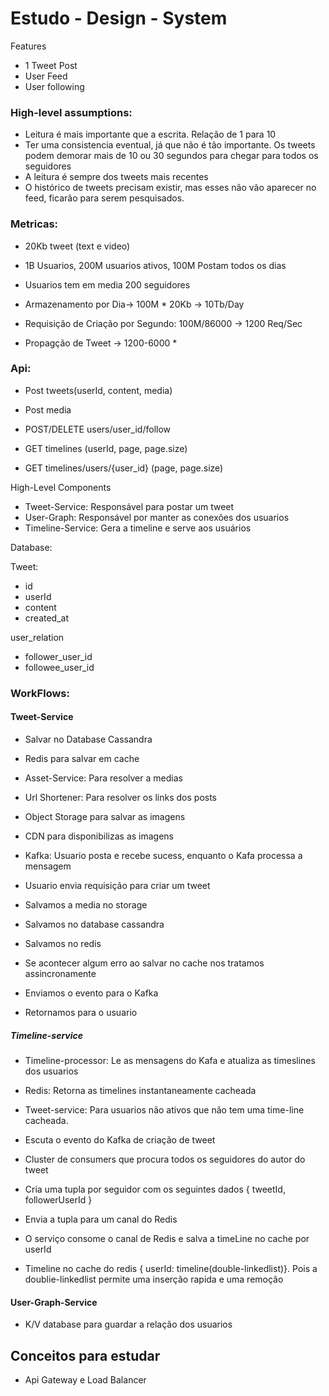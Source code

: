 # Estudo - Design - System

Features

- 1 Tweet Post
- User Feed
- User following

### High-level assumptions:

- Leitura é mais importante que a escrita. Relação de 1 para 10
- Ter uma consistencia eventual, já que não é tão importante. Os tweets podem demorar mais de 10 ou 30 segundos para chegar para todos os seguidores
- A leitura é sempre dos tweets mais recentes
- O histórico de tweets precisam existir, mas esses não vão aparecer no feed, ficarão para serem pesquisados.

### Metricas:

- 20Kb tweet (text e video)
- 1B Usuarios, 200M usuarios ativos, 100M Postam todos os dias
- Usuarios tem em media 200 seguidores

- Armazenamento por Dia-> 100M \* 20Kb -> 10Tb/Day
- Requisição de Criação por Segundo: 100M/86000 -> 1200 Req/Sec
- Propagção de Tweet -> 1200-6000 \*

### Api:

- Post tweets(userId, content, media)
- Post media

- POST/DELETE users/user_id/follow

- GET timelines (userId, page, page.size)
- GET timelines/users/{user_id} (page, page.size)

High-Level Components

- Tweet-Service: Responsável para postar um tweet
- User-Graph: Responsável por manter as conexões dos usuarios
- Timeline-Service: Gera a timeline e serve aos usuários

Database:

Tweet:

- id
- userId
- content
- created_at

user_relation

- follower_user_id
- followee_user_id

### WorkFlows:

#### Tweet-Service

- Salvar no Database Cassandra
- Redis para salvar em cache
- Asset-Service: Para resolver a medias
- Url Shortener: Para resolver os links dos posts
- Object Storage para salvar as imagens
- CDN para disponibilizas as imagens
- Kafka: Usuario posta e recebe sucess, enquanto o Kafa processa a mensagem

- Usuario envia requisição para criar um tweet
- Salvamos a media no storage
- Salvamos no database cassandra
- Salvamos no redis
- Se acontecer algum erro ao salvar no cache nos tratamos assincronamente
- Enviamos o evento para o Kafka
- Retornamos para o usuario

##### Timeline-service

- Timeline-processor: Le as mensagens do Kafa e atualiza as timeslines dos usuarios
- Redis: Retorna as timelines instantaneamente cacheada
- Tweet-service: Para usuarios não ativos que não tem uma time-line cacheada.

- Escuta o evento do Kafka de criação de tweet
- Cluster de consumers que procura todos os seguidores do autor do tweet
- Cria uma tupla por seguidor com os seguintes dados { tweetId, followerUserId }
- Envia a tupla para um canal do Redis
- O serviço consome o canal de Redis e salva a timeLine no cache por userId
- Timeline no cache do redis { userId: timeline(double-linkedlist)}. Pois a doublie-linkedlist permite uma inserção rapida e uma remoção

#### User-Graph-Service

- K/V database para guardar a relação dos usuarios

## Conceitos para estudar

- Api Gateway e Load Balancer
